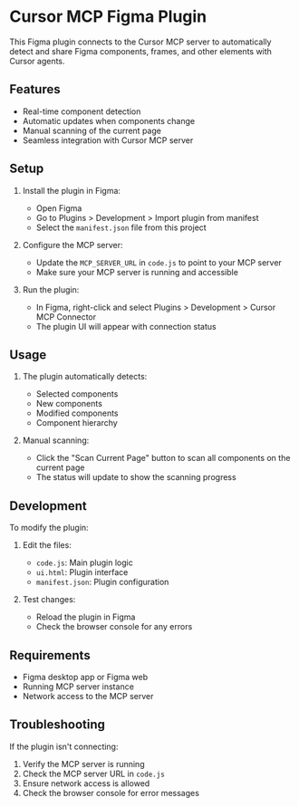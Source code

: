 # Cursor MCP Figma Plugin

This Figma plugin connects to the Cursor MCP server to automatically detect and share Figma components, frames, and other elements with Cursor agents.

## Features

- Real-time component detection
- Automatic updates when components change
- Manual scanning of the current page
- Seamless integration with Cursor MCP server

## Setup

1. Install the plugin in Figma:
   - Open Figma
   - Go to Plugins > Development > Import plugin from manifest
   - Select the `manifest.json` file from this project

2. Configure the MCP server:
   - Update the `MCP_SERVER_URL` in `code.js` to point to your MCP server
   - Make sure your MCP server is running and accessible

3. Run the plugin:
   - In Figma, right-click and select Plugins > Development > Cursor MCP Connector
   - The plugin UI will appear with connection status

## Usage

1. The plugin automatically detects:
   - Selected components
   - New components
   - Modified components
   - Component hierarchy

2. Manual scanning:
   - Click the "Scan Current Page" button to scan all components on the current page
   - The status will update to show the scanning progress

## Development

To modify the plugin:

1. Edit the files:
   - `code.js`: Main plugin logic
   - `ui.html`: Plugin interface
   - `manifest.json`: Plugin configuration

2. Test changes:
   - Reload the plugin in Figma
   - Check the browser console for any errors

## Requirements

- Figma desktop app or Figma web
- Running MCP server instance
- Network access to the MCP server

## Troubleshooting

If the plugin isn't connecting:
1. Verify the MCP server is running
2. Check the MCP server URL in `code.js`
3. Ensure network access is allowed
4. Check the browser console for error messages 